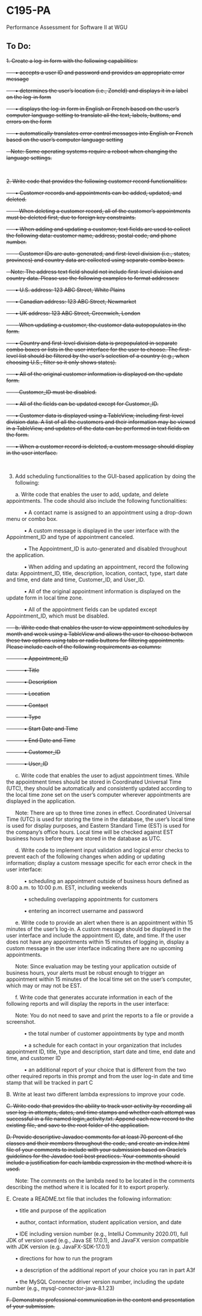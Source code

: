 # C195-PA
Performance Assessment for Software II at WGU

<H2>To Do:</H2>

~~1.  Create a log-in form with the following capabilities:~~

~~&nbsp;&nbsp;&nbsp;&nbsp;&nbsp;&nbsp;•  accepts a user ID and password and provides an appropriate error message~~

~~&nbsp;&nbsp;&nbsp;&nbsp;&nbsp;&nbsp;•  determines the user’s location (i.e., ZoneId) and displays it in a label on the log-in form~~

~~&nbsp;&nbsp;&nbsp;&nbsp;&nbsp;&nbsp;•  displays the log-in form in English or French based on the user’s computer language setting to translate all the text, labels, buttons, and errors on the form~~

~~&nbsp;&nbsp;&nbsp;&nbsp;&nbsp;&nbsp;•  automatically translates error control messages into English or French based on the user’s computer language setting~~


~~&nbsp;&nbsp;&nbsp;Note: Some operating systems require a reboot when changing the language settings.~~

<br>

~~2.  Write code that provides the following customer record functionalities:~~

~~&nbsp;&nbsp;&nbsp;&nbsp;&nbsp;&nbsp;•  Customer records and appointments can be added, updated, and deleted.~~

~~&nbsp;&nbsp;&nbsp;&nbsp;&nbsp;&nbsp;-  When deleting a customer record, all of the customer’s appointments must be deleted first, due to foreign key constraints.~~

~~&nbsp;&nbsp;&nbsp;&nbsp;&nbsp;&nbsp;•  When adding and updating a customer, text fields are used to collect the following data: customer name, address, postal code, and phone number.~~

~~&nbsp;&nbsp;&nbsp;&nbsp;&nbsp;&nbsp;-  Customer IDs are auto-generated, and first-level division (i.e., states, provinces) and country data are collected using separate combo boxes.~~


~~&nbsp;&nbsp;&nbsp;Note: The address text field should not include first-level division and country data. Please use the following examples to format addresses:~~

~~&nbsp;&nbsp;&nbsp;&nbsp;&nbsp;&nbsp;•  U.S. address: 123 ABC Street, White Plains~~

~~&nbsp;&nbsp;&nbsp;&nbsp;&nbsp;&nbsp;•  Canadian address: 123 ABC Street, Newmarket~~

~~&nbsp;&nbsp;&nbsp;&nbsp;&nbsp;&nbsp;•  UK address: 123 ABC Street, Greenwich, London~~


~~&nbsp;&nbsp;&nbsp;&nbsp;&nbsp;&nbsp;-  When updating a customer, the customer data autopopulates in the form.~~


~~&nbsp;&nbsp;&nbsp;&nbsp;&nbsp;&nbsp;•  Country and first-level division data is prepopulated in separate combo boxes or lists in the user interface for the user to choose. The first-level list should be filtered by the user’s selection of a country (e.g., when choosing U.S., filter so it only shows states).~~

~~&nbsp;&nbsp;&nbsp;&nbsp;&nbsp;&nbsp;•  All of the original customer information is displayed on the update form.~~

~~&nbsp;&nbsp;&nbsp;&nbsp;&nbsp;&nbsp;-  Customer_ID must be disabled.~~

~~&nbsp;&nbsp;&nbsp;&nbsp;&nbsp;&nbsp;•  All of the fields can be updated except for Customer_ID.~~

~~&nbsp;&nbsp;&nbsp;&nbsp;&nbsp;&nbsp;•  Customer data is displayed using a TableView, including first-level division data. A list of all the customers and their information may be viewed in a TableView, and updates of the data can be performed in text fields on the form.~~

~~&nbsp;&nbsp;&nbsp;&nbsp;&nbsp;&nbsp;•  When a customer record is deleted, a custom message should display in the user interface.~~

<br>

3.  Add scheduling functionalities to the GUI-based application by doing the following:

&nbsp;&nbsp;&nbsp;&nbsp;&nbsp;&nbsp;a.  Write code that enables the user to add, update, and delete appointments. The code should also include the following functionalities:

&nbsp;&nbsp;&nbsp;&nbsp;&nbsp;&nbsp;&nbsp;&nbsp;&nbsp;&nbsp;&nbsp;&nbsp;•  A contact name is assigned to an appointment using a drop-down menu or combo box.

&nbsp;&nbsp;&nbsp;&nbsp;&nbsp;&nbsp;&nbsp;&nbsp;&nbsp;&nbsp;&nbsp;&nbsp;•  A custom message is displayed in the user interface with the Appointment_ID and type of appointment canceled.

&nbsp;&nbsp;&nbsp;&nbsp;&nbsp;&nbsp;&nbsp;&nbsp;&nbsp;&nbsp;&nbsp;&nbsp;•  The Appointment_ID is auto-generated and disabled throughout the application.

&nbsp;&nbsp;&nbsp;&nbsp;&nbsp;&nbsp;&nbsp;&nbsp;&nbsp;&nbsp;&nbsp;&nbsp;•  When adding and updating an appointment, record the following data: Appointment_ID, title, description, location, contact, type, start date and time, end date and time, Customer_ID, and User_ID.

&nbsp;&nbsp;&nbsp;&nbsp;&nbsp;&nbsp;&nbsp;&nbsp;&nbsp;&nbsp;&nbsp;&nbsp;•  All of the original appointment information is displayed on the update form in local time zone.

&nbsp;&nbsp;&nbsp;&nbsp;&nbsp;&nbsp;&nbsp;&nbsp;&nbsp;&nbsp;&nbsp;&nbsp;•  All of the appointment fields can be updated except Appointment_ID, which must be disabled.


~~&nbsp;&nbsp;&nbsp;&nbsp;&nbsp;&nbsp;b.  Write code that enables the user to view appointment schedules by month and week using a TableView and allows the user to choose between these two options using tabs or radio buttons for filtering appointments. Please include each of the following requirements as columns:~~

~~&nbsp;&nbsp;&nbsp;&nbsp;&nbsp;&nbsp;&nbsp;&nbsp;&nbsp;&nbsp;&nbsp;&nbsp;•  Appointment_ID~~

~~&nbsp;&nbsp;&nbsp;&nbsp;&nbsp;&nbsp;&nbsp;&nbsp;&nbsp;&nbsp;&nbsp;&nbsp;•  Title~~

~~&nbsp;&nbsp;&nbsp;&nbsp;&nbsp;&nbsp;&nbsp;&nbsp;&nbsp;&nbsp;&nbsp;&nbsp;•  Description~~

~~&nbsp;&nbsp;&nbsp;&nbsp;&nbsp;&nbsp;&nbsp;&nbsp;&nbsp;&nbsp;&nbsp;&nbsp;•  Location~~

~~&nbsp;&nbsp;&nbsp;&nbsp;&nbsp;&nbsp;&nbsp;&nbsp;&nbsp;&nbsp;&nbsp;&nbsp;•  Contact~~

~~&nbsp;&nbsp;&nbsp;&nbsp;&nbsp;&nbsp;&nbsp;&nbsp;&nbsp;&nbsp;&nbsp;&nbsp;•  Type~~

~~&nbsp;&nbsp;&nbsp;&nbsp;&nbsp;&nbsp;&nbsp;&nbsp;&nbsp;&nbsp;&nbsp;&nbsp;•  Start Date and Time~~

~~&nbsp;&nbsp;&nbsp;&nbsp;&nbsp;&nbsp;&nbsp;&nbsp;&nbsp;&nbsp;&nbsp;&nbsp;•  End Date and Time~~

~~&nbsp;&nbsp;&nbsp;&nbsp;&nbsp;&nbsp;&nbsp;&nbsp;&nbsp;&nbsp;&nbsp;&nbsp;•  Customer_ID~~

~~&nbsp;&nbsp;&nbsp;&nbsp;&nbsp;&nbsp;&nbsp;&nbsp;&nbsp;&nbsp;&nbsp;&nbsp;•  User_ID~~


&nbsp;&nbsp;&nbsp;&nbsp;&nbsp;&nbsp;c.  Write code that enables the user to adjust appointment times. While the appointment times should be stored in Coordinated Universal Time (UTC), they should be automatically and consistently updated according to the local time zone set on the user’s computer wherever appointments are displayed in the application.


&nbsp;&nbsp;&nbsp;&nbsp;&nbsp;&nbsp;Note: There are up to three time zones in effect. Coordinated Universal Time (UTC) is used for storing the time in the database, the user’s local time is used for display purposes, and Eastern Standard Time (EST) is used for the company’s office hours. Local time will be checked against EST business hours before they are stored in the database as UTC.


&nbsp;&nbsp;&nbsp;&nbsp;&nbsp;&nbsp;d.  Write code to implement input validation and logical error checks to prevent each of the following changes when adding or updating information; display a custom message specific for each error check in the user interface:

&nbsp;&nbsp;&nbsp;&nbsp;&nbsp;&nbsp;&nbsp;&nbsp;&nbsp;&nbsp;&nbsp;&nbsp;•  scheduling an appointment outside of business hours defined as 8:00 a.m. to 10:00 p.m. EST, including weekends

&nbsp;&nbsp;&nbsp;&nbsp;&nbsp;&nbsp;&nbsp;&nbsp;&nbsp;&nbsp;&nbsp;&nbsp;•  scheduling overlapping appointments for customers

&nbsp;&nbsp;&nbsp;&nbsp;&nbsp;&nbsp;&nbsp;&nbsp;&nbsp;&nbsp;&nbsp;&nbsp;•  entering an incorrect username and password


&nbsp;&nbsp;&nbsp;&nbsp;&nbsp;&nbsp;e.  Write code to provide an alert when there is an appointment within 15 minutes of the user’s log-in. A custom message should be displayed in the user interface and include the appointment ID, date, and time. If the user does not have any appointments within 15 minutes of logging in, display a custom message in the user interface indicating there are no upcoming appointments.


&nbsp;&nbsp;&nbsp;&nbsp;&nbsp;&nbsp;Note: Since evaluation may be testing your application outside of business hours, your alerts must be robust enough to trigger an appointment within 15 minutes of the local time set on the user’s computer, which may or may not be EST.


&nbsp;&nbsp;&nbsp;&nbsp;&nbsp;&nbsp;f.  Write code that generates accurate information in each of the following reports and will display the reports in the user interface:


&nbsp;&nbsp;&nbsp;&nbsp;&nbsp;&nbsp;Note: You do not need to save and print the reports to a file or provide a screenshot.


&nbsp;&nbsp;&nbsp;&nbsp;&nbsp;&nbsp;&nbsp;&nbsp;&nbsp;&nbsp;&nbsp;&nbsp;•  the total number of customer appointments by type and month

&nbsp;&nbsp;&nbsp;&nbsp;&nbsp;&nbsp;&nbsp;&nbsp;&nbsp;&nbsp;&nbsp;&nbsp;•  a schedule for each contact in your organization that includes appointment ID, title, type and description, start date and time, end date and time, and customer ID

&nbsp;&nbsp;&nbsp;&nbsp;&nbsp;&nbsp;&nbsp;&nbsp;&nbsp;&nbsp;&nbsp;&nbsp;•  an additional report of your choice that is different from the two other required reports in this prompt and from the user log-in date and time stamp that will be tracked in part C


B.  Write at least two different lambda expressions to improve your code.


~~C.  Write code that provides the ability to track user activity by recording all user log-in attempts, dates, and time stamps and whether each attempt was successful in a file named login_activity.txt. Append each new record to the existing file, and save to the root folder of the application.~~


~~D.  Provide descriptive Javadoc comments for at least 70 percent of the classes and their members throughout the code, and create an index.html file of your comments to include with your submission based on Oracle’s guidelines for the Javadoc tool best practices. Your comments should include a justification for each lambda expression in the method where it is used.~~


&nbsp;&nbsp;&nbsp;&nbsp;&nbsp;&nbsp;Note: The comments on the lambda need to be located in the comments describing the method where it is located for it to export properly.


E.  Create a README.txt file that includes the following information:

&nbsp;&nbsp;&nbsp;&nbsp;&nbsp;&nbsp;•  title and purpose of the application

&nbsp;&nbsp;&nbsp;&nbsp;&nbsp;&nbsp;•  author, contact information, student application version, and date

&nbsp;&nbsp;&nbsp;&nbsp;&nbsp;&nbsp;•  IDE including version number (e.g., IntelliJ Community 2020.01), full JDK of version used (e.g., Java SE 17.0.1), and JavaFX version compatible with JDK version (e.g. JavaFX-SDK-17.0.1)

&nbsp;&nbsp;&nbsp;&nbsp;&nbsp;&nbsp;•  directions for how to run the program

&nbsp;&nbsp;&nbsp;&nbsp;&nbsp;&nbsp;•  a description of the additional report of your choice you ran in part A3f

&nbsp;&nbsp;&nbsp;&nbsp;&nbsp;&nbsp;•  the MySQL Connector driver version number, including the update number (e.g., mysql-connector-java-8.1.23)


~~F.  Demonstrate professional communication in the content and presentation of your submission.~~